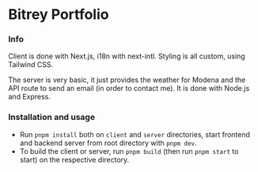 # Bitrey Portfolio

### Info

Client is done with Next.js, i18n with next-intl. Styling is all custom, using Tailwind CSS.

The server is very basic, it just provides the weather for Modena and the API route to send an email (in order to contact me). It is done with Node.js and Express.

### Installation and usage

- Run `pnpm install` both on `client` and `server` directories, start frontend and backend server from root directory with `pnpm dev`.
- To build the client or server, run `pnpm build` (then run `pnpm start` to start) on the respective directory.
